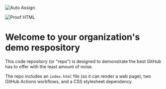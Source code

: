 ![Auto Assign](https://github.com/SaiGame-studio/demo-repository/actions/workflows/auto-assign.yml/badge.svg)

![Proof HTML](https://github.com/SaiGame-studio/demo-repository/actions/workflows/proof-html.yml/badge.svg)

# Welcome to your organization's demo respository
This code repository (or "repo") is designed to demonstrate the best GitHub has to offer with the least amount of noise.

The repo includes an `index.html` file (so it can render a web page), two GitHub Actions workflows, and a CSS stylesheet dependency.
